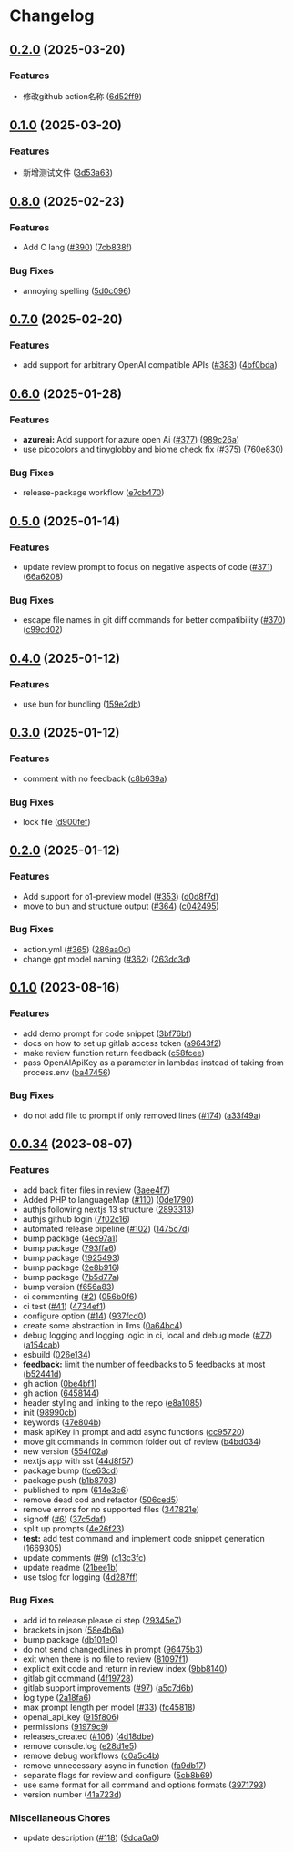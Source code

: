 # Changelog

## [0.2.0](https://github.com/Lgowen/test-cr-ai/compare/v0.1.0...v0.2.0) (2025-03-20)


### Features

* 修改github action名称 ([6d52ff9](https://github.com/Lgowen/test-cr-ai/commit/6d52ff9bcbf9a89f45e765e2ff2b97a21cd86f0d))

## [0.1.0](https://github.com/Lgowen/test-cr-ai/compare/v0.0.1...v0.1.0) (2025-03-20)


### Features

* 新增测试文件 ([3d53a63](https://github.com/Lgowen/test-cr-ai/commit/3d53a63c5b745b9103b4b6d92542a1650ede9828))

## [0.8.0](https://github.com/mattzcarey/code-review-gpt/compare/v0.7.0...v0.8.0) (2025-02-23)


### Features

* Add C lang ([#390](https://github.com/mattzcarey/code-review-gpt/issues/390)) ([7cb838f](https://github.com/mattzcarey/code-review-gpt/commit/7cb838f352dfeea5b32d3280f0837f4b5333dc22))


### Bug Fixes

* annoying spelling ([5d0c096](https://github.com/mattzcarey/code-review-gpt/commit/5d0c09690e255d5142784228a1578e239abe0fb3))

## [0.7.0](https://github.com/mattzcarey/code-review-gpt/compare/v0.6.0...v0.7.0) (2025-02-20)


### Features

* add support for arbitrary OpenAI compatible APIs ([#383](https://github.com/mattzcarey/code-review-gpt/issues/383)) ([4bf0bda](https://github.com/mattzcarey/code-review-gpt/commit/4bf0bda142b54bacfe4df8cab1f4bd7ec3f7803c))

## [0.6.0](https://github.com/mattzcarey/code-review-gpt/compare/v0.5.0...v0.6.0) (2025-01-28)


### Features

* **azureai:** Add support for azure open Ai ([#377](https://github.com/mattzcarey/code-review-gpt/issues/377)) ([989c26a](https://github.com/mattzcarey/code-review-gpt/commit/989c26ae511ef35f03545a836f00984979a9a673))
* use picocolors and tinyglobby and biome check fix  ([#375](https://github.com/mattzcarey/code-review-gpt/issues/375)) ([760e830](https://github.com/mattzcarey/code-review-gpt/commit/760e830e200f7d88687b3b3e79497efe9badc058))


### Bug Fixes

* release-package workflow ([e7cb470](https://github.com/mattzcarey/code-review-gpt/commit/e7cb470b72f7023593759a925a652bf50ed165c6))

## [0.5.0](https://github.com/mattzcarey/code-review-gpt/compare/v0.4.0...v0.5.0) (2025-01-14)


### Features

* update review prompt to focus on negative aspects of code ([#371](https://github.com/mattzcarey/code-review-gpt/issues/371)) ([66a6208](https://github.com/mattzcarey/code-review-gpt/commit/66a6208a36367dc1fe3705f12c96e0612a6186b0))


### Bug Fixes

* escape file names in git diff commands for better compatibility ([#370](https://github.com/mattzcarey/code-review-gpt/issues/370)) ([c99cd02](https://github.com/mattzcarey/code-review-gpt/commit/c99cd02a70a46abed54b930ce42d5b352781fcde))

## [0.4.0](https://github.com/mattzcarey/code-review-gpt/compare/v0.3.0...v0.4.0) (2025-01-12)


### Features

* use bun for bundling ([159e2db](https://github.com/mattzcarey/code-review-gpt/commit/159e2dbd398b36156e18e7a79dce2fa84a53abb8))

## [0.3.0](https://github.com/mattzcarey/code-review-gpt/compare/v0.2.0...v0.3.0) (2025-01-12)


### Features

* comment with no feedback ([c8b639a](https://github.com/mattzcarey/code-review-gpt/commit/c8b639a4e5046c26997783fbb47b3a395d55429b))


### Bug Fixes

* lock file ([d900fef](https://github.com/mattzcarey/code-review-gpt/commit/d900fef027eb9644a913b5a626fc110f8ab386fc))

## [0.2.0](https://github.com/mattzcarey/code-review-gpt/compare/v0.1.10...v0.2.0) (2025-01-12)


### Features

* Add support for o1-preview model ([#353](https://github.com/mattzcarey/code-review-gpt/issues/353)) ([d0d8f7d](https://github.com/mattzcarey/code-review-gpt/commit/d0d8f7db0d3e6208ca2f001ca3e8f221d7274e6b))
* move to bun and structure output ([#364](https://github.com/mattzcarey/code-review-gpt/issues/364)) ([c042495](https://github.com/mattzcarey/code-review-gpt/commit/c0424952574493f2b35dc386e4d70f6425355407))


### Bug Fixes

* action.yml ([#365](https://github.com/mattzcarey/code-review-gpt/issues/365)) ([286aa0d](https://github.com/mattzcarey/code-review-gpt/commit/286aa0d7fe9fb0f7c91b34cde29500ccf29be2c8))
* change gpt model naming ([#362](https://github.com/mattzcarey/code-review-gpt/issues/362)) ([263dc3d](https://github.com/mattzcarey/code-review-gpt/commit/263dc3df92c692d3edc059713cd4654002d2fd08))

## [0.1.0](https://github.com/mattzcarey/code-review-gpt/compare/v0.0.34...v0.1.0) (2023-08-16)

### Features

- add demo prompt for code snippet ([3bf76bf](https://github.com/mattzcarey/code-review-gpt/commit/3bf76bfb3bcdfd6e328c5e53d511a8c00aef253d))
- docs on how to set up gitlab access token ([a9643f2](https://github.com/mattzcarey/code-review-gpt/commit/a9643f2b5b973597ca422273c2d3fc742b6c1758))
- make review function return feedback ([c58fcee](https://github.com/mattzcarey/code-review-gpt/commit/c58fcee62942373f649b0a955a89716bd7560721))
- pass OpenAIApiKey as a parameter in lambdas instead of taking from process.env ([ba47456](https://github.com/mattzcarey/code-review-gpt/commit/ba47456e0ef85ab1637233b545f77c679af5c537))

### Bug Fixes

- do not add file to prompt if only removed lines ([#174](https://github.com/mattzcarey/code-review-gpt/issues/174)) ([a33f49a](https://github.com/mattzcarey/code-review-gpt/commit/a33f49a11bcb42327ef66b13eb8046f967046492))

## [0.0.34](https://github.com/mattzcarey/code-review-gpt/compare/v0.2.2...v0.0.34) (2023-08-07)

### Features

- add back filter files in review ([3aee4f7](https://github.com/mattzcarey/code-review-gpt/commit/3aee4f76e3b3bcfd4cc485d40444402a6f738b42))
- Added PHP to languageMap ([#110](https://github.com/mattzcarey/code-review-gpt/issues/110)) ([0de1790](https://github.com/mattzcarey/code-review-gpt/commit/0de17903b9e75d5a8cf1ca6c569b209371ccfb4e))
- authjs following nextjs 13 structure ([2893313](https://github.com/mattzcarey/code-review-gpt/commit/2893313c013b932859412259090ba241c7a4978f))
- authjs github login ([7f02c16](https://github.com/mattzcarey/code-review-gpt/commit/7f02c1634926c48b59082a61a44c08f81e31a66c))
- automated release pipeline ([#102](https://github.com/mattzcarey/code-review-gpt/issues/102)) ([1475c7d](https://github.com/mattzcarey/code-review-gpt/commit/1475c7dd3a2fb42fb46052e5956dd1cd96fecdef))
- bump package ([4ec97a1](https://github.com/mattzcarey/code-review-gpt/commit/4ec97a1b636f4ab72e92774774bd89474f441543))
- bump package ([793ffa6](https://github.com/mattzcarey/code-review-gpt/commit/793ffa67251aacebf91273397ab32e86de7c0df0))
- bump package ([1925493](https://github.com/mattzcarey/code-review-gpt/commit/1925493d0c968c81acb0131f3bc1332cb70c0f36))
- bump package ([2e8b916](https://github.com/mattzcarey/code-review-gpt/commit/2e8b916204a4a68e2666125d16e2104631565d47))
- bump package ([7b5d77a](https://github.com/mattzcarey/code-review-gpt/commit/7b5d77a415593517e6a01e0f72e98786b8639514))
- bump version ([f656a83](https://github.com/mattzcarey/code-review-gpt/commit/f656a8333f91b5a83db26b58466321481f3133db))
- ci commenting ([#2](https://github.com/mattzcarey/code-review-gpt/issues/2)) ([056b0f6](https://github.com/mattzcarey/code-review-gpt/commit/056b0f62350a1af97234febd9ee05b20afda2c2d))
- ci test ([#41](https://github.com/mattzcarey/code-review-gpt/issues/41)) ([4734ef1](https://github.com/mattzcarey/code-review-gpt/commit/4734ef1d89d09462b8bc257a1e8af9f5c044a15a))
- configure option ([#14](https://github.com/mattzcarey/code-review-gpt/issues/14)) ([937fcd0](https://github.com/mattzcarey/code-review-gpt/commit/937fcd0b57e8e247d4c452339ad30a7004eaaa37))
- create some abstraction in llms ([0a64bc4](https://github.com/mattzcarey/code-review-gpt/commit/0a64bc4e7ef66bc329b581ababed651aa1938f25))
- debug logging and logging logic in ci, local and debug mode ([#77](https://github.com/mattzcarey/code-review-gpt/issues/77)) ([a154cab](https://github.com/mattzcarey/code-review-gpt/commit/a154cab1ffcd858c3766b4f26aefcda968a5bfdc))
- esbuild ([026e134](https://github.com/mattzcarey/code-review-gpt/commit/026e134be59cf222bdc8ff8d11a5eba2eb03772c))
- **feedback:** limit the number of feedbacks to 5 feedbacks at most ([b52441d](https://github.com/mattzcarey/code-review-gpt/commit/b52441d5adf19523181b848805a7956efaeba510))
- gh action ([0be4bf1](https://github.com/mattzcarey/code-review-gpt/commit/0be4bf1cc455c9612c12fcde2910fafe32b10643))
- gh action ([6458144](https://github.com/mattzcarey/code-review-gpt/commit/64581442b0e9d755eba19b94516cc5eec08a3b70))
- header styling and linking to the repo ([e8a1085](https://github.com/mattzcarey/code-review-gpt/commit/e8a1085b2b776619aa0d11d1b2e10eec49f5f172))
- init ([98990cb](https://github.com/mattzcarey/code-review-gpt/commit/98990cbf431d998c102a49e4839ac1b8476ac6a4))
- keywords ([47e804b](https://github.com/mattzcarey/code-review-gpt/commit/47e804b55bfbc66c25bf5e313bf1f9e971d9e9ad))
- mask apiKey in prompt and add async functions ([cc95720](https://github.com/mattzcarey/code-review-gpt/commit/cc9572072751f0bb144c7b3eca486fadf3031193))
- move git commands in common folder out of review ([b4bd034](https://github.com/mattzcarey/code-review-gpt/commit/b4bd0343654b67b1ae9523e24f38721b1f927c14))
- new version ([554f02a](https://github.com/mattzcarey/code-review-gpt/commit/554f02a8ea877b12ffd1037af3e6ba28bf383614))
- nextjs app with sst ([44d8f57](https://github.com/mattzcarey/code-review-gpt/commit/44d8f57b6c51fe3ebebb5f088849abb08b6f8a03))
- package bump ([fce63cd](https://github.com/mattzcarey/code-review-gpt/commit/fce63cddc1b3d05db5c90e9ce19dc7b6648ee4d9))
- package push ([b1b8703](https://github.com/mattzcarey/code-review-gpt/commit/b1b8703bb61a66ff8ce9513dfbd6ee0621770490))
- published to npm ([614e3c6](https://github.com/mattzcarey/code-review-gpt/commit/614e3c6f5e703443f77d988686837ac616e4f9fc))
- remove dead cod and refactor ([506ced5](https://github.com/mattzcarey/code-review-gpt/commit/506ced57c266d0f33a1ea9618aaddf8692bee6a5))
- remove errors for no supported files ([347821e](https://github.com/mattzcarey/code-review-gpt/commit/347821e48c1e3e00e5be7a7bb7fedfcc1d65b879))
- signoff ([#6](https://github.com/mattzcarey/code-review-gpt/issues/6)) ([37c5daf](https://github.com/mattzcarey/code-review-gpt/commit/37c5daffd9c7f4f9fedefc9a7fc6936a6f5bad9c))
- split up prompts ([4e26f23](https://github.com/mattzcarey/code-review-gpt/commit/4e26f2381378fae7417a3849d2607035552239e8))
- **test:** add test command and implement code snippet generation ([1669305](https://github.com/mattzcarey/code-review-gpt/commit/1669305c79c3a3b6cbe452414640b9e3a2732f25))
- update comments ([#9](https://github.com/mattzcarey/code-review-gpt/issues/9)) ([c13c3fc](https://github.com/mattzcarey/code-review-gpt/commit/c13c3fc95245a65a3bb235efbef6b3ae22b52326))
- update readme ([21bee1b](https://github.com/mattzcarey/code-review-gpt/commit/21bee1b1931411d2a375a652b761771e3099e7b9))
- use tslog for logging ([4d287ff](https://github.com/mattzcarey/code-review-gpt/commit/4d287ff480e4da0535641523237454f8962b801e))

### Bug Fixes

- add id to release please ci step ([29345e7](https://github.com/mattzcarey/code-review-gpt/commit/29345e73069410b56661c00cf2203507c3567248))
- brackets in json ([58e4b6a](https://github.com/mattzcarey/code-review-gpt/commit/58e4b6a543210700c893d242b837ece08a4f2896))
- bump package ([db101e0](https://github.com/mattzcarey/code-review-gpt/commit/db101e00f56cf7e50977581679ebd6f609b3c4b6))
- do not send changedLines in prompt ([96475b3](https://github.com/mattzcarey/code-review-gpt/commit/96475b339729f0e56a5ad7f2e273cb4a17120305))
- exit when there is no file to review ([81097f1](https://github.com/mattzcarey/code-review-gpt/commit/81097f1f0b64618a3c51f90ec54d37178fdc8213))
- explicit exit code and return in review index ([9bb8140](https://github.com/mattzcarey/code-review-gpt/commit/9bb81400132a8c7c06057c559bdab3e1b354bf81))
- gitlab git command ([4f19728](https://github.com/mattzcarey/code-review-gpt/commit/4f19728c340a7ec072bd0a559ccd5167980ce9d3))
- gitlab support improvements ([#97](https://github.com/mattzcarey/code-review-gpt/issues/97)) ([a5c7d6b](https://github.com/mattzcarey/code-review-gpt/commit/a5c7d6be3d66cd179e7bfa10e3a4ef16351223ca))
- log type ([2a18fa6](https://github.com/mattzcarey/code-review-gpt/commit/2a18fa665572c9a89e7ce6119cf53c41b7ffd1fc))
- max prompt length per model ([#33](https://github.com/mattzcarey/code-review-gpt/issues/33)) ([fc45818](https://github.com/mattzcarey/code-review-gpt/commit/fc458188d5a5b97d7f1510f0bfccd4d608f7209e))
- openai_api_key ([915f806](https://github.com/mattzcarey/code-review-gpt/commit/915f8061e9de3c0312e4ffeaa0b3990633c6d15e))
- permissions ([91979c9](https://github.com/mattzcarey/code-review-gpt/commit/91979c96a5b95ef061ef0e44207b956b0aaffc82))
- releases_created ([#106](https://github.com/mattzcarey/code-review-gpt/issues/106)) ([4d18dbe](https://github.com/mattzcarey/code-review-gpt/commit/4d18dbe444d1fc9368cb20bb9157f90ca7d04fa2))
- remove console.log ([e28d1e5](https://github.com/mattzcarey/code-review-gpt/commit/e28d1e57435a4b4687c8a0268eeaf3e884b01acf))
- remove debug workflows ([c0a5c4b](https://github.com/mattzcarey/code-review-gpt/commit/c0a5c4b76d35ca1f15f044f1effa6120abbe3d76))
- remove unnecessary async in function ([fa9db17](https://github.com/mattzcarey/code-review-gpt/commit/fa9db170990fb799c0fffadbf9b37277685640f8))
- separate flags for review and configure ([5cb8b69](https://github.com/mattzcarey/code-review-gpt/commit/5cb8b6971ca0662fe791db5b904d2404fa63d0b7))
- use same format for all command and options formats ([3971793](https://github.com/mattzcarey/code-review-gpt/commit/3971793ceec305844f27080c7c93aebe6e0be76d))
- version number ([41a723d](https://github.com/mattzcarey/code-review-gpt/commit/41a723dd86990592de2e420ebb12b2bb087ac405))

### Miscellaneous Chores

- update description ([#118](https://github.com/mattzcarey/code-review-gpt/issues/118)) ([9dca0a0](https://github.com/mattzcarey/code-review-gpt/commit/9dca0a0c49ad6a5891529e0ea52134eccbf98fc4))
